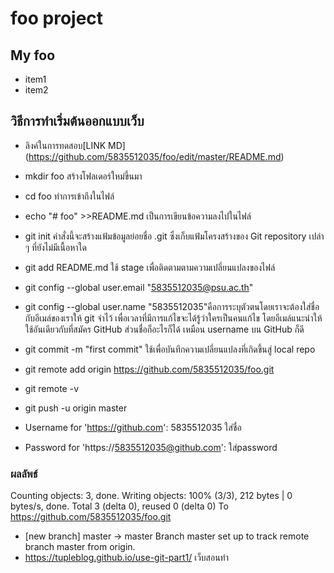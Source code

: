 # foo project

## My foo
* item1
* item2

## วิธีการทำเริ่มต้นออกแบบเว็บ
* ลิงค์ในการทดสอบ[LINK MD] (https://github.com/5835512035/foo/edit/master/README.md)

* mkdir foo สร้างโฟลเดอร์ใหม่ขึ้นมา
* cd foo ทำการเข้าถึงในไฟล์
* echo "# foo" >>README.md เป็นการเขียนข้อความลงไปในไฟล์
* git init  คำสั่งนี้จะสร้างแฟ้มข้อมูลย่อยชื่อ .git ซึ่งเก็บแฟ้มโครงสร้างของ Git repository เปล่า ๆ ที่ยังไม่มีเนื้อหาใด
* git add README.md  ใช้ stage เพื่อติดตามตามความเปลี่ยนแปลงของไฟล์

* git config --global user.email "5835512035@psu.ac.th"
* git config --global user.name "5835512035"คือการระบุตัวตนโดยเราจะต้องใส่ชื่อกับอีเมล์ของเราให้ git จำไว้ เพื่อเวลาที่มีการแก้ไขจะได้รู้ว่าใครเป็นคนแก้ไข โดยอีเมล์แนะนำให้ใช้อันเดียวกับที่สมัคร GitHub ส่วนชื่อก็อะไรก็ได้ เหมือน username บน GitHub ก็ดี

* git commit -m "first commit" ใช้เพื่อบันทึกความเปลี่ยนแปลงที่เกิดขึ้นสู่ local repo
* git remote add origin https://github.com/5835512035/foo.git
* git remote -v 
* git push -u origin master
* Username for 'https://github.com': 5835512035 ใส่ชื่อ
* Password for 'https://5835512035@github.com': ใส่password

### ผลลัพธ์
Counting objects: 3, done.
Writing objects: 100% (3/3), 212 bytes | 0 bytes/s, done.
Total 3 (delta 0), reused 0 (delta 0)
To https://github.com/5835512035/foo.git
 * [new branch]      master -> master
Branch master set up to track remote branch master from origin.
* https://tupleblog.github.io/use-git-part1/ เว็บสอนทำ
